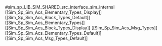 #sim_sp_LIB_SIM_SHARED_src_interface_sim_internal
[[Sim_Sp_Sim_Acs_Elementary_Types_Display]]
[[Sim_Sp_Sim_Acs_Block_Types_Default]]
[[Sim_Sp_Sim_Acs_Elementary_Types]]
[[Sim_Sp_Sim_Acs_Block_Types_Display]]
[[Sim_Sp_Sim_Acs_Msg_Types]]
[[Sim_Sp_Sim_Acs_Elementary_Types_Default]]
[[Sim_Sp_Sim_Acs_Msg_Types_Default]]
